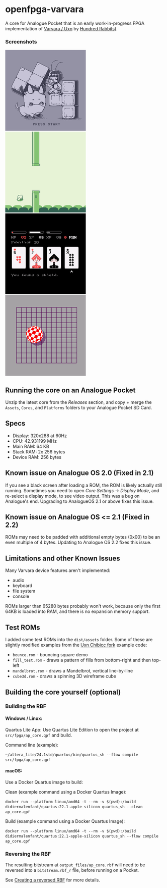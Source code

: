 # openfpga-varvara

A core for Analogue Pocket that is an early work-in-progress FPGA implementation of [Varvara / Uxn](https://100r.co/site/uxn.html) by [Hundred Rabbits](https://100r.co/site/home.html)).

### Screenshots
![Tet](/screenshots/tet.png?raw=true) ![Flappy Bird](/screenshots/flappy_bird.png?raw=true) ![Donsol](/screenshots/donsol.png?raw=true) ![Amiga](/screenshots/amiga.png?raw=true)

## Running the core on an Analogue Pocket

Unzip the latest core from the _Releases_ section, and copy + merge the `Assets`, `Cores`, and `Platforms` folders to your Analogue Pocket SD Card.

## Specs

- Display: 320x288 at 60Hz
- CPU: 42.931199 MHz
- Main RAM: 64 KB 
- Stack RAM: 2x 256 bytes
- Device RAM: 256 bytes

## Known issue on Analogue OS 2.0 (Fixed in 2.1)

If you see a black screen after loading a ROM, the ROM is likely actually still running. Sometimes you need to open _Core Settings_ -> _Display Mode_, and re-select a display mode, to see video output. This was a bug on Analogue's end. Upgrading to AnalogueOS 2.1 or above fixes this issue.

## Known issue on Analogue OS <= 2.1 (Fixed in 2.2)

ROMs may need to be padded with additional empty bytes (0x00) to be an even multiple of 4 bytes. Updating to Analogue OS 2.2 fixes this issue.

## Limitations and other Known Issues

Many Varvara device features aren't implemented:
- audio
- keyboard
- file system
- console

ROMs larger than 65280 bytes probably won't work, because only the first 64KB is loaded into RAM, and there is no expansion memory support.

## Test ROMs

I added some test ROMs into the `dist/assets` folder. Some of these are slightly modified examples from the [Uxn Chibicc fork](https://github.com/lynn/chibicc) example code:

- `bounce.rom` - bouncing square demo
- `fill_test.rom` - draws a pattern of fills from bottom-right and then top-left
- `mandelbrot.rom` - draws a Mandelbrot, vertical line-by-line
- `cube3d.rom` - draws a spinning 3D wireframe cube

## Building the core yourself (optional)

### Building the RBF

#### Windows / Linux: 

Quartus Lite App:
Use Quartus Lite Edition to open the project at `src/fpga/ap_core.qpf` and build.

Command line (example):
```
~/altera_lite/24.1std/quartus/bin/quartus_sh --flow compile src/fpga/ap_core.qpf
```

#### macOS:

Use a Docker Quartus image to build:

Clean (example command using a Docker Quartus Image):
```
docker run --platform linux/amd64 -t --rm -v $(pwd):/build didiermalenfant/quartus:22.1-apple-silicon quartus_sh --clean ap_core.qpf  
```

Build (example command using a Docker Quartus Image):
```
docker run --platform linux/amd64 -t --rm -v $(pwd):/build didiermalenfant/quartus:22.1-apple-silicon quartus_sh --flow compile ap_core.qpf
```
### Reversing the RBF

The resulting bitstream at `output_files/ap_core.rbf` will need to be reversed into a `bitstream.rbf_r` file, before running on a Pocket. 

See [Creating a reversed RBF](https://www.analogue.co/developer/docs/packaging-a-core#creating-a-reversed-rbf) for more details. 
